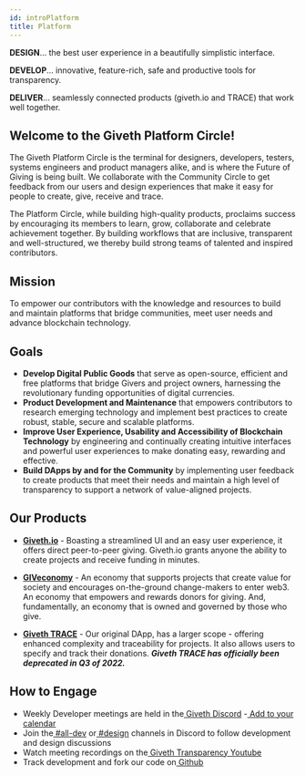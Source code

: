 ```yaml
---
id: introPlatform
title: Platform
---
```


**DESIGN**… the best user experience in a beautifully simplistic interface.

**DEVELOP**… innovative, feature-rich, safe and productive tools for transparency.

**DELIVER**… seamlessly connected products (giveth.io and TRACE) that work well together.

## Welcome to the Giveth Platform Circle!

The Giveth Platform Circle is the terminal for designers, developers, testers, systems engineers and product managers alike, and is where the Future of Giving is being built. We collaborate with the Community Circle to get feedback from our users and design experiences that make it easy for people to create, give, receive and trace.

The Platform Circle, while building high-quality products, proclaims success by encouraging its members to learn, grow, collaborate and celebrate achievement together. By building workflows that are inclusive, transparent and well-structured, we thereby build strong teams of talented and inspired contributors.

## Mission

To empower our contributors with the knowledge and resources to build and maintain platforms that bridge communities, meet user needs and advance blockchain technology.

## Goals

* **Develop Digital Public Goods** that serve as open-source, efficient and free platforms that bridge Givers and project owners, harnessing the revolutionary funding opportunities of digital currencies.
* **Product Development and Maintenance** that empowers contributors to research emerging technology and implement best practices to create robust, stable, secure and scalable platforms.
* **Improve User Experience, Usability and Accessibility of Blockchain Technology** by engineering and continually creating intuitive interfaces and powerful user experiences to make donating easy, rewarding and effective.
* **Build DApps by and for the Community** by implementing user feedback to create products that meet their needs and maintain a high level of transparency to support a network of value-aligned projects.

## Our Products

* [**Giveth.io**](http://giveth.io/) - Boasting a streamlined UI and an easy user experience, it offers direct peer-to-peer giving. Giveth.io grants anyone the ability to create projects and receive funding in minutes.

* [**GIVeconomy**](https://giveth.io/giveconomy) - An economy that supports projects that create value for society and encourages on-the-ground change-makers to enter web3. An economy that empowers and rewards donors for giving. And, fundamentally, an economy that is owned and governed by those who give.

* [**Giveth TRACE**](https://docs.giveth.io/dapps/introTrace/) - Our original DApp, has a larger scope - offering enhanced complexity and traceability for projects. It also allows users to specify and track their donations. ***Giveth TRACE has officially been deprecated in Q3 of 2022.***

## How to Engage

* Weekly Developer meetings are held in the[ Giveth Discord](https://discord.gg/vaTcgqMwVp) -[ Add to your calendar](https://calendar.google.com/calendar/u/0/r?cid=givethdotio@gmail.com)
* Join the[ #all-dev](https://discord.gg/vaTcgqMwVp) or[ #design](https://discord.gg/T6SYzH3rnD) channels in Discord to follow development and design discussions
* Watch meeting recordings on the[ Giveth Transparency Youtube](https://www.youtube.com/channel/UCdqmP4axeI1hNmX20aZsOwg)
* Track development and fork our code on[ Github](https://github.com/Giveth)
